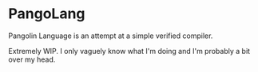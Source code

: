# PangoLang

Pangolin Language is an attempt at a simple verified compiler.

Extremely WIP. I only vaguely know what I'm doing and I'm probably a bit
over my head.